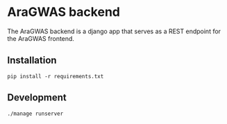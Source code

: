 # AraGWAS backend

The AraGWAS backend is a django app that serves as a REST endpoint for the AraGWAS frontend. 

## Installation 

`pip install -r requirements.txt` 

## Development 

`./manage runserver`

